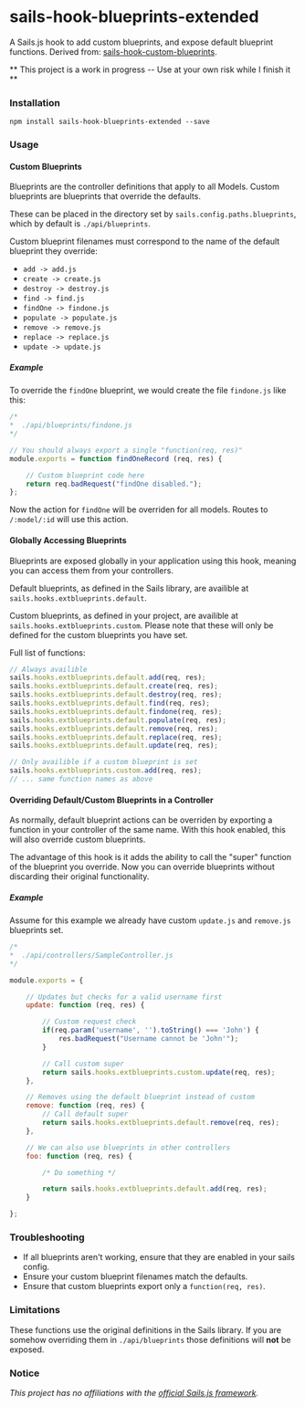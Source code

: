 # sails-hook-blueprints-extended

A Sails.js hook to add custom blueprints, and expose default blueprint functions. Derived from: [sails-hook-custom-blueprints](https://github.com/sgress454/sails-hook-custom-blueprints).

** This project is a work in progress -- Use at your own risk while I finish it **

### Installation

`npm install sails-hook-blueprints-extended --save`

### Usage

#### Custom Blueprints

Blueprints are the controller definitions that apply to all Models. Custom blueprints are blueprints that override the defaults.

These can be placed in the directory set by `sails.config.paths.blueprints`, which by default is `./api/blueprints`.

Custom blueprint filenames must correspond to the name of the default blueprint they override:


* `add -> add.js`
* `create -> create.js`
* `destroy -> destroy.js`
* `find -> find.js`
* `findOne -> findone.js`
* `populate -> populate.js`
* `remove -> remove.js`
* `replace -> replace.js`
* `update -> update.js`

##### Example

To override the `findOne` blueprint, we would create the file `findone.js` like this:

```javascript
/*
*  ./api/blueprints/findone.js
*/

// You should always export a single "function(req, res)"
module.exports = function findOneRecord (req, res) {

    // Custom blueprint code here
    return req.badRequest("findOne disabled.");
};

```

Now the action for `findOne` will be overriden for all models. Routes to `/:model/:id` will use this action.

#### Globally Accessing Blueprints

Blueprints are exposed globally in your application using this hook, meaning you can access them from your controllers.

Default blueprints, as defined in the Sails library, are availible at `sails.hooks.extblueprints.default`.

Custom blueprints, as defined in your project, are availible at `sails.hooks.extblueprints.custom`.
Please note that these will only be defined for the custom blueprints you have set.

Full list of functions:

```javascript
// Always availible
sails.hooks.extblueprints.default.add(req, res);
sails.hooks.extblueprints.default.create(req, res);
sails.hooks.extblueprints.default.destroy(req, res);
sails.hooks.extblueprints.default.find(req, res);
sails.hooks.extblueprints.default.findone(req, res);
sails.hooks.extblueprints.default.populate(req, res);
sails.hooks.extblueprints.default.remove(req, res);
sails.hooks.extblueprints.default.replace(req, res);
sails.hooks.extblueprints.default.update(req, res);

// Only availible if a custom blueprint is set
sails.hooks.extblueprints.custom.add(req, res);
// ... same function names as above
```

#### Overriding Default/Custom Blueprints in a Controller

As normally, default blueprint actions can be overriden by exporting a function in your controller of the same name. With this hook enabled, this will also override custom blueprints.

The advantage of this hook is it adds the ability to call the "super" function of the blueprint you override. Now you can override blueprints without discarding their original functionality.

##### Example

Assume for this example we already have custom `update.js` and `remove.js` blueprints set.

```javascript
/*
*  ./api/controllers/SampleController.js
*/

module.exports = {

    // Updates but checks for a valid username first
    update: function (req, res) {

        // Custom request check
        if(req.param('username', '').toString() === 'John') {
            res.badRequest("Username cannot be 'John'");
        }

        // Call custom super
        return sails.hooks.extblueprints.custom.update(req, res);
    },

    // Removes using the default blueprint instead of custom
    remove: function (req, res) {
        // Call default super
        return sails.hooks.extblueprints.default.remove(req, res);
    },

    // We can also use blueprints in other controllers
    foo: function (req, res) {

        /* Do something */

        return sails.hooks.extblueprints.default.add(req, res);
    }

};


```


### Troubleshooting

* If all blueprints aren't working, ensure that they are enabled in your sails config.
* Ensure your custom blueprint filenames match the defaults.
* Ensure that custom blueprints export only a `function(req, res)`.

### Limitations

These functions use the original definitions in the Sails library. If you are somehow overriding them in `./api/blueprints` those definitions will **not** be exposed.


### Notice

*This project has no affiliations with the [ official Sails.js framework](https://sailsjs.com/).*
